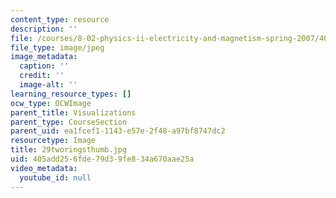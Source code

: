 ```yaml
---
content_type: resource
description: ''
file: /courses/8-02-physics-ii-electricity-and-magnetism-spring-2007/405add256fde79d39fe834a670aae25a_29tworingsthumb.jpg
file_type: image/jpeg
image_metadata:
  caption: ''
  credit: ''
  image-alt: ''
learning_resource_types: []
ocw_type: OCWImage
parent_title: Visualizations
parent_type: CourseSection
parent_uid: ea1fcef1-1143-e57e-2f48-a97bf8747dc2
resourcetype: Image
title: 29tworingsthumb.jpg
uid: 405add25-6fde-79d3-9fe8-34a670aae25a
video_metadata:
  youtube_id: null
---
```

